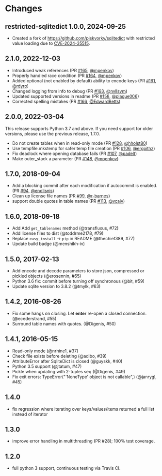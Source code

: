 # Changes

## restricted-sqlitedict 1.0.0, 2024-09-25
- Created a fork of https://github.com/piskvorky/sqlitedict with restricted value loading due to [CVE-2024-35515](https://wha13.github.io/2024/06/13/mfcve/).

## 2.1.0, 2022-12-03

- Introduced weak references (PR [#165](https://github.com/RaRe-Technologies/sqlitedict/pull/165), [@mpenkov](https://github.com/mpenkov))
- Properly handled race condition (PR [#164](https://github.com/RaRe-Technologies/sqlitedict/pull/164), [@mpenkov](https://github.com/mpenkov))
- Added optional (not enabled by default) ability to encode keys (PR [#161](https://github.com/RaRe-Technologies/sqlitedict/pull/161), [@rdyro](https://github.com/rdyro))
- Changed logging from info to debug (PR [#163](https://github.com/RaRe-Technologies/sqlitedict/pull/163), [@nvllsvm](https://github.com/nvllsvm))
- Updated supported versions in readme (PR [#158](https://github.com/RaRe-Technologies/sqlitedict/pull/158), [@plague006](https://github.com/plague006))
- Corrected spelling mistakes (PR [#166](https://github.com/RaRe-Technologies/sqlitedict/pull/166), [@EdwardBetts](https://github.com/EdwardBetts))

## 2.0.0, 2022-03-04

This release supports Python 3.7 and above.
If you need support for older versions, please use the previous release, 1.7.0.

- Do not create tables when in read-only mode (PR [#128](https://github.com/RaRe-Technologies/sqlitedict/pull/128), [@hholst80](https://github.com/hholst80))
- Use tempfile.mkstemp for safer temp file creation (PR [#106](https://github.com/RaRe-Technologies/sqlitedict/pull/106), [@ergoithz](https://github.com/ergoithz))
- Fix deadlock where opening database fails  (PR [#107](https://github.com/RaRe-Technologies/sqlitedict/pull/107), [@padelt](https://github.com/padelt))
- Make outer_stack a parameter (PR [#148](https://github.com/RaRe-Technologies/sqlitedict/pull/148), [@mpenkov](https://github.com/padelt))

## 1.7.0, 2018-09-04

* Add a blocking commit after each modification if autocommit is enabled. (PR [#94](https://github.com/RaRe-Technologies/sqlitedict/pull/94), [@endlisnis](https://github.com/endlisnis))
* Clean up license file names (PR [#99](https://github.com/RaRe-Technologies/sqlitedict/pull/99), [@r-barnes](https://github.com/r-barnes))
* support double quotes in table names (PR [#113](https://github.com/RaRe-Technologies/sqlitedict/pull/113), [@vcalv](https://github.com/vcalv))

## 1.6.0, 2018-09-18

* Add Add `get_tablenames` method (@transfluxus, #72)
* Add license files to dist (@toddrme2178, #79)
* Replace `easy_install` -> `pip` in README (@thechief389, #77)
* Update build badge (@menshikh-iv)

## 1.5.0, 2017-02-13

* Add encode and decode parameters to store json, compressed or pickled objects (@erosennin, #65)
* Python 3.6 fix: commit before turning off synchronous (@bit, #59)
* Update sqlite version to 3.8.2 (@tmylk, #63)

## 1.4.2, 2016-08-26

* Fix some hangs on closing. Let __enter__ re-open a closed connection. (@ecederstrand, #55)
* Surround table names with quotes. (@Digenis, #50)

## 1.4.1, 2016-05-15

* Read-only mode (@nrhine1, #37)
* Check file exists before deleting (@adibo, #39)
* AttributeError after SqliteDict is closed (@guyskk, #40)
* Python 3.5 support (@jtatum, #47)
* Pickle when updating with 2-tuples seq (@Digenis, #49)
* Fix exit errors: TypeError("'NoneType' object is not callable",) (@janrygl, #45)

## 1.4.0

* fix regression where iterating over keys/values/items returned a full list instead of iterator

## 1.3.0

* improve error handling in multithreading (PR #28); 100% test coverage.

## 1.2.0

* full python 3 support, continuous testing via Travis CI.
